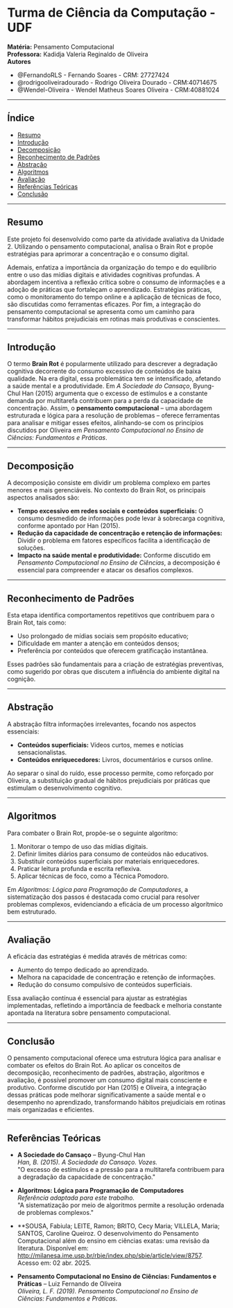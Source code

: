 # Turma de Ciência da Computação - UDF

**Matéria:** Pensamento Computacional  
**Professora:** Kadidja Valeria Reginaldo de Oliveira  
**Autores**  
- @FernandoRLS - Fernando Soares - CRM: 27727424
- @rodrigooliveiradourado - Rodrigo Oliveira Dourado - CRM:40714675 
- @Wendel-Oliveira - Wendel Matheus Soares Oliveira - CRM:40881024

---

## Índice

- [Resumo](#resumo)
- [Introdução](#introdução)
- [Decomposição](#decomposição)
- [Reconhecimento de Padrões](#reconhecimento-de-padrões)
- [Abstração](#abstração)
- [Algoritmos](#algoritmos)
- [Avaliação](#avaliação)
- [Referências Teóricas](#referências-teóricas)
- [Conclusão](#conclusão)

---

## Resumo

Este projeto foi desenvolvido como parte da atividade avaliativa da Unidade 2. Utilizando o pensamento computacional, analisa o Brain Rot e propõe estratégias para aprimorar a concentração e o consumo digital.

Ademais, enfatiza a importância da organização do tempo e do equilíbrio entre o uso das mídias digitais e atividades cognitivas profundas. A abordagem incentiva a reflexão crítica sobre o consumo de informações e a adoção de práticas que fortaleçam o aprendizado. Estratégias práticas, como o monitoramento do tempo online e a aplicação de técnicas de foco, são discutidas como ferramentas eficazes. Por fim, a integração do pensamento computacional se apresenta como um caminho para transformar hábitos prejudiciais em rotinas mais produtivas e conscientes.

---

## Introdução

O termo **Brain Rot** é popularmente utilizado para descrever a degradação cognitiva decorrente do consumo excessivo de conteúdos de baixa qualidade. Na era digital, essa problemática tem se intensificado, afetando a saúde mental e a produtividade. Em *A Sociedade do Cansaço*, Byung-Chul Han (2015) argumenta que o excesso de estímulos e a constante demanda por multitarefa contribuem para a perda da capacidade de concentração. Assim, o **pensamento computacional** – uma abordagem estruturada e lógica para a resolução de problemas – oferece ferramentas para analisar e mitigar esses efeitos, alinhando-se com os princípios discutidos por Oliveira em *Pensamento Computacional no Ensino de Ciências: Fundamentos e Práticas*.

---

## Decomposição

A decomposição consiste em dividir um problema complexo em partes menores e mais gerenciáveis. No contexto do Brain Rot, os principais aspectos analisados são:

- **Tempo excessivo em redes sociais e conteúdos superficiais:** O consumo desmedido de informações pode levar à sobrecarga cognitiva, conforme apontado por Han (2015).
- **Redução da capacidade de concentração e retenção de informações:** Dividir o problema em fatores específicos facilita a identificação de soluções.
- **Impacto na saúde mental e produtividade:** Conforme discutido em *Pensamento Computacional no Ensino de Ciências*, a decomposição é essencial para compreender e atacar os desafios complexos.

---

## Reconhecimento de Padrões

Esta etapa identifica comportamentos repetitivos que contribuem para o Brain Rot, tais como:

- Uso prolongado de mídias sociais sem propósito educativo;
- Dificuldade em manter a atenção em conteúdos densos;
- Preferência por conteúdos que oferecem gratificação instantânea.

Esses padrões são fundamentais para a criação de estratégias preventivas, como sugerido por obras que discutem a influência do ambiente digital na cognição.

---

## Abstração

A abstração filtra informações irrelevantes, focando nos aspectos essenciais:

- **Conteúdos superficiais:** Vídeos curtos, memes e notícias sensacionalistas.
- **Conteúdos enriquecedores:** Livros, documentários e cursos online.

Ao separar o sinal do ruído, esse processo permite, como reforçado por Oliveira, a substituição gradual de hábitos prejudiciais por práticas que estimulam o desenvolvimento cognitivo.

---

## Algoritmos

Para combater o Brain Rot, propõe-se o seguinte algoritmo:

1. Monitorar o tempo de uso das mídias digitais.
2. Definir limites diários para consumo de conteúdos não educativos.
3. Substituir conteúdos superficiais por materiais enriquecedores.
4. Praticar leitura profunda e escrita reflexiva.
5. Aplicar técnicas de foco, como a Técnica Pomodoro.

Em *Algoritmos: Lógica para Programação de Computadores*, a sistematização dos passos é destacada como crucial para resolver problemas complexos, evidenciando a eficácia de um processo algorítmico bem estruturado.

---

## Avaliação

A eficácia das estratégias é medida através de métricas como:

- Aumento do tempo dedicado ao aprendizado.
- Melhora na capacidade de concentração e retenção de informações.
- Redução do consumo compulsivo de conteúdos superficiais.

Essa avaliação contínua é essencial para ajustar as estratégias implementadas, refletindo a importância de feedback e melhoria constante apontada na literatura sobre pensamento computacional.

---

## Conclusão

O pensamento computacional oferece uma estrutura lógica para analisar e combater os efeitos do Brain Rot. Ao aplicar os conceitos de decomposição, reconhecimento de padrões, abstração, algoritmos e avaliação, é possível promover um consumo digital mais consciente e produtivo. Conforme discutido por Han (2015) e Oliveira, a integração dessas práticas pode melhorar significativamente a saúde mental e o desempenho no aprendizado, transformando hábitos prejudiciais em rotinas mais organizadas e eficientes.

---

## Referências Teóricas

- **A Sociedade do Cansaço** – Byung-Chul Han  
  *Han, B. (2015). A Sociedade do Cansaço. Vozes.*  
  "O excesso de estímulos e a pressão para a multitarefa contribuem para a degradação da capacidade de concentração."

- **Algoritmos: Lógica para Programação de Computadores**  
  *Referência adaptada para este trabalho.*  
  "A sistematização por meio de algoritmos permite a resolução ordenada de problemas complexos."

- **SOUSA, Fabiula; LEITE, Ramon; BRITO, Cecy Maria; VILLELA, Maria; SANTOS, Caroline Queiroz. O desenvolvimento do Pensamento Computacional além do ensino em ciências exatas: uma revisão da literatura. Disponível em: http://milanesa.ime.usp.br/rbie/index.php/sbie/article/view/8757. Acesso em: 02 abr. 2025.

- **Pensamento Computacional no Ensino de Ciências: Fundamentos e Práticas** – Luiz Fernando de Oliveira  
  *Oliveira, L. F. (2019). Pensamento Computacional no Ensino de Ciências: Fundamentos e Práticas.*  
